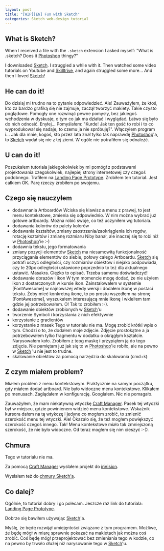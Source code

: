 ```yaml
---
layout: post
title: "[WIP][EN] Fun with Sketch"
categories: Sketch web-design tutorial
---
```


## What is Sketch?

When I received a file with the `.sketch` extension I asked myself: "What is .sketch? Does it [Photoshop] thingy?"

I downloaded [Sketch]. I struggled a while with it. Then watched some video tutorials on Youtube and [Skilltrive], and again struggled some more... And then I loved [Sketch]!

## He can do it!
Do dzisiaj mi trudno na to pytanie odpowiedzieć. Ale! Zauważyłem, że ktoś, kto za bardzo grafiką się nie zajmuje, zaczął tworzyć makiety. Takie czysto poglądowe. Pomogły one rozwinąć pewne pomysły, bez jakiegoś wchodzenia w dyskusje, o tym co jak ma działać i wyglądać. Łatwo się było do nich odnosić. Enyłej...
Pomyślałem: "Kurde! Jak ten gość to robi i to co wyprodukował się nadaje, to czemu ja nie spróbuję?".
Włączyłem program i... Jak dla mnie, kogoś, kto przez lata znał tylko tak naprawdę [Photoshop]'a, to [Sketch] wydał się nie z tej ziemi. W ogóle nie potrafiłem się odnaleźć.

## U can do it!
Poszukałem tutoriala jakiegokolwiek by mi pomógł z podstawami projektowania czegokolwiek, najlepiej strony internetowej czy czegoś podobnego.
Trafiłem na [Landing Page Prototype]. Zrobiłem ten tutorial. Jest całkiem OK. Parę rzeczy zrobiłem po swojemu.

## Czego się nauczyłem
- dodawnania Artboardów
    Wciska się klawisz **a** menu z prawej, to jest menu kontekstowe, zmienia się odpowiednio. W nim można wybrać już gotowe artboardy. Można robić swoje, co też uczyniłem wg tutoriala.
- dodawania kolorów do palety kolorów
- dodawania kształtów, zmiany zaostrzenia/zaokrląglenia ich rogów, rotację kształtów i zmianę rozmiaru
    Niby banał, ale inaczej się to robi niż w [Photoshop]'ie :-)
- dodawnia tekstu, jego formatowania
- zmiany pozycji elementów
    [Sketch] ma niesamowitą funkcjonalność przyciągania elementów do siebie, połowy całego Artboardu. [Sketch] się potrafi uczyć odległości, czy rozmiarów obiektów i niejako podpowiada, czy te 20px odległości ustawione poprzednio to też dla aktualnego ustawić. Masakra. Ciężko to opisać. Trzeba samemu doświadczyć!
- dodawanie obrazów i ikon
    W tym momencie mogę dodać, że nie użyłem ikon z dostarczonych w kursie ikon. Zainstalowałem w systemie [FontAwesome] w najnowszej wtedy wersji i dodałem ikonę w postaci tekstu. Żeby mieć konkretną ikonę, to po prostu wszedłem na stronę [FontAwesome], wyszukałem interesującą mnie ikonę i wkleiłem tam gdzie jej potrzebowałem. O! Tak to zrobiłem :-).
- dodawanie obiektów zrobionych w [Sketch]'u
- tworzenie Symboli i korzystania z nich efektywnie
- korzystanie z gradientów
- korzystanie z masek
    Tego w tutorialu nie ma. Mogę zrobić krótki wpis o tym. Chodzi o to, że dodałem moje zdjęcie. Zdjęcie prostokątne a ja potrzebowałem tylko fragmentu w dodatku o okrągłym kształcie. Narysowałem koło. Zrobiłem z teog maskę i przypiąłem ją do tego zdjęcia. Nie pamiętam już jak się to w [Photoshop]'ie robiło, ale na pewno w [Sketch] 'u nie jest to trudne.
- skalowanie obiektów za pomocą narzędzia do skalowania (cmd+k)

## Z czym miałem problem?
Miałem problem z menu kontekstowym. Praktycznie na samym początku, gdy miałem dodać artboard. Nie było widoczne menu kontekstowe. Klikałem po menusach. Zaglądałem w konfigurację. Googlałem. Nic nie pomagało.

Zauważyłem, że mam niekatywną wtyczkę [Craft Manager]. Pasek tej wtyczki był w miejscu, gdzie powinienem widzieć menu kontekstowe. Wskaźnik kursora dałem na tą wtykczę i jedyne co mogłem zrobić, to zmienić szerokość menu tej wtyczki. Ale! Okazało się, że też mogłem powiększyć szerokość czegoś innego. Tak! Menu kontekstowe miało tak zmniejszoną szerokość, że nie było widoczne. Od teraz mogłem się nim cieszyć :-D.

## Chmura
Tego w tutorialu nie ma.

Za pomocą [Craft Manager] wysłałem projekt do [inVision](https://invis.io/STGE95ZMRDA).

Wysłałem też do [chmury Sketch'a](https://sketch.cloud/s/VE4Jq/all/page-1/homepage-1).

## Co dalej?
Ogólnie, to tutorial dobry i go polecam. Jeszcze raz link do tutoriala: [Landing Page Prototype].

Dobrze się bawiłem używając [Sketch]'a.

Myślę, że będę rozwijął umiejęntości związane z tym programem. Możliwe, że będę mógł w miarę sprawnie pokazać na makietach jak można coś zrobić. Coś będę mógł przeprojektować bez zmieniania tego w kodzie, co na pewno by trwało dłużej niż narysowanie tego w [Sketch]'u.

[Sketch]: https://en.wikipedia.org/wiki/Code_coverage
[Photoshop]: https://facebook.github.io/jest/
[Skilltrive]: https://skillthrive.com
[Landing Page Prototype]: https://skillthrive.com/course/sketch-app-tutorial-landing-page/
[Craft Manager]: https://www.invisionapp.com/craft
